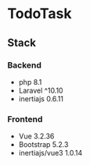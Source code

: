 # TodoTask

## Stack

### Backend

-   php 8.1
-   Laravel ^10.10
-   inertiajs 0.6.11

### Frontend

-   Vue 3.2.36
-   Bootstrap 5.2.3
-   inertiajs/vue3 1.0.14
